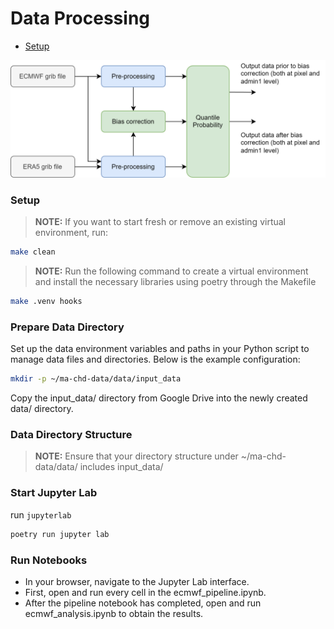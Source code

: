 # Data Processing

* [Setup](#setup)

![data processing architecture](./images/data-flow-diagram.svg)

### Setup

> **NOTE:** If you want to start fresh or remove an existing virtual environment, run:

```bash
make clean
```

> **NOTE:** Run the following command to create a virtual environment and install the necessary libraries using poetry through the Makefile

```bash
make .venv hooks
```

### Prepare Data Directory

Set up the data environment variables and paths in your Python script to manage data files and directories. Below is the example configuration:

```bash
mkdir -p ~/ma-chd-data/data/input_data
```

Copy the input_data/ directory from Google Drive into the newly created data/ directory.

### Data Directory Structure

> **NOTE:** Ensure that your directory structure under ~/ma-chd-data/data/ includes input_data/

### Start Jupyter Lab

run `jupyterlab`

```bash
poetry run jupyter lab
```

### Run Notebooks

* In your browser, navigate to the Jupyter Lab interface.
* First, open and run every cell in the ecmwf_pipeline.ipynb.
* After the pipeline notebook has completed, open and run ecmwf_analysis.ipynb to obtain the results.
